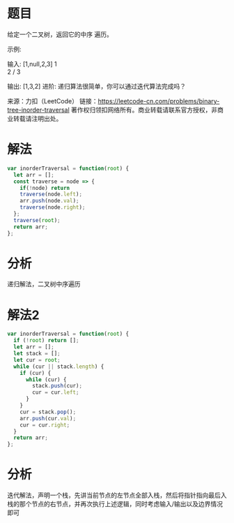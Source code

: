 
# 题目

给定一个二叉树，返回它的中序 遍历。

示例:

输入: [1,null,2,3]
   1
    \
     2
    /
   3

输出: [1,3,2]
进阶: 递归算法很简单，你可以通过迭代算法完成吗？

来源：力扣（LeetCode）
链接：https://leetcode-cn.com/problems/binary-tree-inorder-traversal
著作权归领扣网络所有。商业转载请联系官方授权，非商业转载请注明出处。

# 解法

```javascript
var inorderTraversal = function(root) {
  let arr = [];
  const traverse = node => {
    if(!node) return
    traverse(node.left);
    arr.push(node.val);
    traverse(node.right);
  };
  traverse(root);
  return arr;
};
```

# 分析

递归解法，二叉树中序遍历

# 解法2

```javascript
var inorderTraversal = function(root) {
  if (!root) return [];
  let arr = [];
  let stack = [];
  let cur = root;
  while (cur || stack.length) {
    if (cur) {
      while (cur) {
        stack.push(cur);
        cur = cur.left;
      }
    }
    cur = stack.pop();
    arr.push(cur.val);
    cur = cur.right;
  }
  return arr;
};  
```

# 分析

迭代解法，声明一个栈，先讲当前节点的左节点全部入栈，然后将指针指向最后入栈的那个节点的右节点，并再次执行上述逻辑，同时考虑输入/输出以及边界情况即可